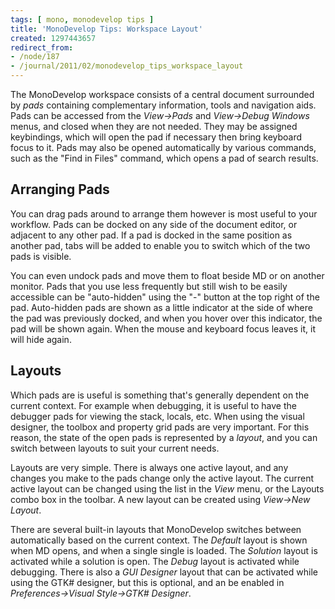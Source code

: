 ```yaml
---
tags: [ mono, monodevelop tips ]
title: 'MonoDevelop Tips: Workspace Layout'
created: 1297443657
redirect_from:
- /node/187
- /journal/2011/02/monodevelop_tips_workspace_layout
---
```

The MonoDevelop workspace consists of a central document surrounded by _pads_
containing complementary information, tools and navigation aids. Pads can be
accessed from the _View->Pads_ and _View->Debug Windows_ menus, and closed when
they are not needed. They may be assigned keybindings, which will open the pad
if necessary then bring keyboard focus to it. Pads may also be opened
automatically by various commands, such as the "Find in Files" command, which
opens a pad of search results.<!--break-->

## Arranging Pads

You can drag pads around to arrange them however is most useful to your
workflow. Pads can be docked on any side of the document editor, or adjacent to
any other pad. If a pad is docked in the same position as another pad, tabs will
be added to enable you to switch which of the two pads is visible.

You can even undock pads and move them to float beside MD or on another monitor.
Pads that you use less frequently but still wish to be easily accessible can be
"auto-hidden" using the "-" button at the top right of the pad. Auto-hidden pads
are shown as a little indicator at the side of where the pad was previously
docked, and when you hover over this indicator, the pad will be shown again.
When the mouse and keyboard focus leaves it, it will hide again.

## Layouts

Which pads are is useful is something that's generally dependent on the current
context. For example when debugging, it is useful to have the debugger pads for
viewing the stack, locals, etc. When using the visual designer, the toolbox and
property grid pads are very important. For this reason, the state of the open
pads is represented by a _layout_, and you can switch between layouts to suit
your current needs.

Layouts are very simple. There is always one active layout, and any changes you
make to the pads change only the active layout. The current active layout can be
changed using the list in the _View_ menu, or the Layouts combo box in the
toolbar. A new layout can be created using _View->New Layout_.

There are several built-in layouts that MonoDevelop switches between
automatically based on the current context. The *Default* layout is shown when
MD opens, and when a single single is loaded. The *Solution* layout is activated
while a solution is open. The _Debug_ layout is activated while debugging. There
is also a _GUI Designer_ layout that can be activated while using the GTK#
designer, but this is optional, and an be enabled in _Preferences->Visual
Style->GTK# Designer_.
